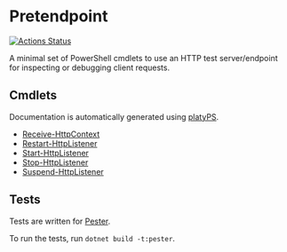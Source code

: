 Pretendpoint
============

<!-- To publish to PowerShell Gallery: dotnet build -t:PublishModule -c Release -->
<!-- img src="Pretendpoint.svg" alt="Pretendpoint icon" align="right" / -->

[![Actions Status](https://github.com/brianary/Pretendpoint/workflows/.NET%20Core/badge.svg)](https://github.com/brianary/Pretendpoint/actions)

A minimal set of PowerShell cmdlets to use an HTTP test server/endpoint for inspecting or debugging client requests.

Cmdlets
-------

Documentation is automatically generated using [platyPS](https://github.com/PowerShell/platyPS).

- [Receive-HttpContext](docs/Receive-HttpContext.md)
- [Restart-HttpListener](docs/Restart-HttpListener.md)
- [Start-HttpListener](docs/Start-HttpListener.md)
- [Stop-HttpListener](docs/Stop-HttpListener.md)
- [Suspend-HttpListener](docs/Suspend-HttpListener.md)

Tests
-----

Tests are written for [Pester](https://github.com/Pester/Pester).

To run the tests, run `dotnet build -t:pester`.
